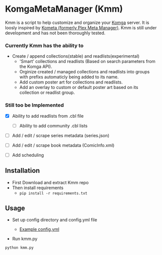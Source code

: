 # KomgaMetaManager (Kmm) 

Kmm is a script to help customize and organize your [Komga](https://komga.org/) server. It is loosly inspired by [Kometa (formerly Plex Meta Manager)](https://kometa.wiki/en/latest/). Kmm is still under development and has not been thoroughly tested. 

### Currently Kmm has the ability to
- Create / append collections(stable) and readlists(experimental)
    - 'Smart' collections and readlists (Based on search parameters from the Komga API).
    - Orginize created / managed collections and readlists into groups with prefixs automaticly being added to its name.
    - Add custom poster art for collections and readlists.
    - Add an overlay to custom or default poster art based on its collection or readlist group.



### Still too be Implemented
- [x] Ability to add readlists from .cbl file
    - [ ] Ability to add community .cbl lists
- [ ] Add / edit / scrape series metadata (series.json)
- [ ] Add / edit / scrape book metadata (ComicInfo.xml)
- [ ] Add scheduling




## **Installation**
- First Download and extract Kmm repo 
-  Then install requirements
    - `pip install -r requirements.txt`

## **Usage**
- Set up config directory and config.yml file
    - [Example config.yml](/EXAMPLE_config/config.yml)

- Run kmm.py
```
python kmm.py
```

<!-- See [docs](./docs/) for further usage examples. -->
